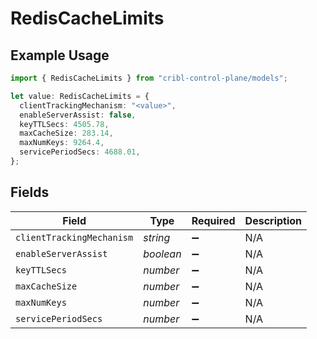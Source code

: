 # RedisCacheLimits

## Example Usage

```typescript
import { RedisCacheLimits } from "cribl-control-plane/models";

let value: RedisCacheLimits = {
  clientTrackingMechanism: "<value>",
  enableServerAssist: false,
  keyTTLSecs: 4505.78,
  maxCacheSize: 283.14,
  maxNumKeys: 9264.4,
  servicePeriodSecs: 4688.01,
};
```

## Fields

| Field                     | Type                      | Required                  | Description               |
| ------------------------- | ------------------------- | ------------------------- | ------------------------- |
| `clientTrackingMechanism` | *string*                  | :heavy_minus_sign:        | N/A                       |
| `enableServerAssist`      | *boolean*                 | :heavy_minus_sign:        | N/A                       |
| `keyTTLSecs`              | *number*                  | :heavy_minus_sign:        | N/A                       |
| `maxCacheSize`            | *number*                  | :heavy_minus_sign:        | N/A                       |
| `maxNumKeys`              | *number*                  | :heavy_minus_sign:        | N/A                       |
| `servicePeriodSecs`       | *number*                  | :heavy_minus_sign:        | N/A                       |